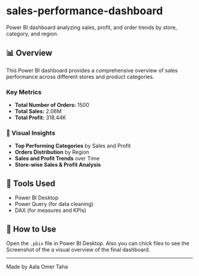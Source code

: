 # sales-performance-dashboard
Power BI dashboard analyzing sales, profit, and order trends by store, category, and region.

## 📊 Overview

This Power BI dashboard provides a comprehensive overview of sales performance across different stores and product categories.

### Key Metrics
- **Total Number of Orders:** 1500
- **Total Sales:** 2.06M
- **Total Profit:** 318.44K

### 📌 Visual Insights
- **Top Performing Categories** by Sales and Profit
- **Orders Distribution** by Region
- **Sales and Profit Trends** over Time
- **Store-wise Sales & Profit Analysis**

## 🔧 Tools Used
- Power BI Desktop
- Power Query (for data cleaning)
- DAX (for measures and KPIs)

## 🚀 How to Use
Open the `.pbix` file in Power BI Desktop. Also you can chick files to see the Screenshot of the
 a visual overview of the final dashboard.

---

Made by Aala Omer Taha

